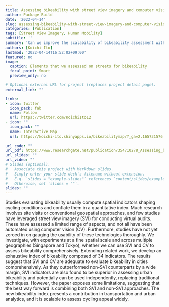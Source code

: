 ```yaml
---
title: Assessing bikeability with street view imagery and computer vision
author: Package Build
date: '2022-04-14'
slug: assessing-bikeability-with-street-view-imagery-and-computer-vision
categories: [Publication]
tags: [Street View Imagery, Human Mobility]
subtitle: ''
summary: 'Can we improve the scalability of bikeability assessment with street view imagery?'
authors: [Koichi Ito]
lastmod: '2022-04-14T16:52:02+09:00'
featured: no
image:
  caption: Elements that we assessed on streets for bikeability
  focal_point: Smart
  preview_only: no

# Optional external URL for project (replaces project detail page).
external_link: ""

links:
- icon: twitter
  icon_pack: fab
  name: Follow
  url: https://twitter.com/KoichiIto12
- icon: ""
  icon_pack: ""
  name: Interactive Map
  url: https://koichi-ito.shinyapps.io/bikeabilitymap/?_ga=2.165731576.71122941.1649838014-1565164473.1649838014
  
url_code: ""
url_pdf: https://www.researchgate.net/publication/354710278_Assessing_bikeability_with_street_view_imagery_and_computer_vision
url_slides: ""
url_video: ""
# Slides (optional).
#   Associate this project with Markdown slides.
#   Simply enter your slide deck's filename without extension.
#   E.g. `slides = "example-slides"` references `content/slides/example-slides.md`.
#   Otherwise, set `slides = ""`.
slides: ""
---
```

Studies evaluating bikeability usually compute spatial indicators shaping cycling conditions and conflate them in a quantitative index. Much research involves site visits or conventional geospatial approaches, and few studies have leveraged street view imagery (SVI) for conducting virtual audits. These have assessed a limited range of aspects, and not all have been automated using computer vision (CV). Furthermore, studies have not yet zeroed in on gauging the usability of these technologies thoroughly. We investigate, with experiments at a fine spatial scale and across multiple geographies (Singapore and Tokyo), whether we can use SVI and CV to assess bikeability comprehensively. Extending related work, we develop an exhaustive index of bikeability composed of 34 indicators. The results suggest that SVI and CV are adequate to evaluate bikeability in cities comprehensively. As they outperformed non-SVI counterparts by a wide margin, SVI indicators are also found to be superior in assessing urban bikeability and potentially can be used independently, replacing traditional techniques. However, the paper exposes some limitations, suggesting that the best way forward is combining both SVI and non-SVI approaches. The new bikeability index presents a contribution in transportation and urban analytics, and it is scalable to assess cycling appeal widely.
